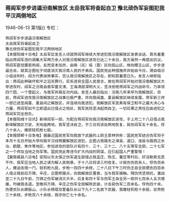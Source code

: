 ### 蒋阎军步步进逼汾南解放区  太岳我军将奋起自卫  豫北顽伪军妄图犯我平汉两侧地区

1946-06-13
第1版()
专栏：

    蒋阎军步步进逼汾南解放区
    太岳我军将奋起自卫
    豫北顽伪军妄图犯我平汉两侧地区
    【本报阳城十日电】太岳军区发言人顷就蒋阎军继续大举进犯我汾南解放区发表谈话，首先着重指出蒋阎军违约调集大军两万余人对我汾南解放区进攻已达二十余日，我方虽然一再提出抗议，蒋阎军匪但置若罔闻，反而变本加厉，由猗（氏）临（晋）区向孤山区，继向稷王山区，步步进逼合击，窥其企图在于彻底消灭我汾南人民的子弟兵。国民党此种措施并非始自今日，溯自临汾小组谈判时，阎方代表抹煞事实，否认我汾南解放区之存在，即知其蓄意已久。发言人继即指出：蒋阎此种破坏和平之滔天罪行，实系违背全国人民意志，故在蒋阎军开始对我汾南解放区大举进攻时，阎军之汾南自救军雷文清、王海清部深明大义，坚决拒绝蒋阎军之内战命令，乃率领四个团、一个营起义，与我军并肩反对内战。发言人最后指出：汾南几年来早为我解放区，目前，蒋阎军进攻我汾南解放区之战事已极严重，并向我闻喜、夏县解放区继续发展，蒋军新三师一部已进至闻喜、夏县间之解放区，并连续向我进犯。我解放区军民素有保卫和平之最大决心与力量，蒋阎军如不立即退出已侵占之地区，我军民将坚决起而自卫，一切后果之责任应由进犯之蒋阎军完全担负。
    【本报阳城十日讯】新绛阎军一部，为配合蒋阎军向我汾南解放区进攻，于上月二十八日侵占我新绛解放区万安、天地庙两地，我军坚决自卫，于三日将该处两地恢复，毙伤阎军五十余名，俘八十余人，缴获轻机枪七挺。
    【本报邯郸十日急电】据最近国民党军向我放下武器的上尉王景林供称：国民党军结合伪军将于本月十五日开始大举向我平汉线两翼解放区进犯，企图占我路东之滑县、道口、浚县与路西之水冶、鹤壁、焦作等地区。参加进攻的部队计有四十、三十、三十二、八十五等军全部，二十七军之一个师及当地之伪军等。国民党此等违令扩大内战的阴谋，应引起国人严重警惕！
    【冀南威县八日电】安阳以东太保之伪军道生部侵占我孟庄、陈庄、董庄等村后，奸淫勒索无恶不作，我军应当地人民之请为解人民倒悬，于十八日将该三村收复。计毙伤伪百余人，俘伪百余人，缴迫击炮一门，轻机枪九挺，步枪一百四十余枝，二十八日下午三时伪王自全部便衣四百余人侵占我前后万锦、辛庄，企图修据点，向我解放区蚕食，当与我军接触。残伪凭坚顽抗，激战至二十九日午前，万锦之伪军被消灭大半，后复有四十军与伪军王自全另一部共七百余人五次增援，均被我击退。至晚将万锦、辛庄之伪军全部解除武装，计击毙伪军二百余名，俘伪四十余，伪便衣队长薛振山、小队长杨琨及警备队长以下九十二名放下武器，我缴轻机枪十余挺，驳壳枪三十余枝，步枪百八十余枝，我亦伤亡七十余名。
